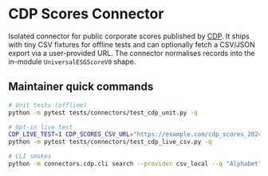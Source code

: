 # CDP Scores Connector

Isolated connector for public corporate scores published by [CDP](https://www.cdp.net/).
It ships with tiny CSV fixtures for offline tests and can optionally fetch a
CSV/JSON export via a user-provided URL. The connector normalises records into
the in-module `UniversalESGScoreV0` shape.

## Maintainer quick commands

```bash
# Unit tests (offline)
python -m pytest tests/connectors/test_cdp_unit.py -q

# Opt-in live test
CDP_LIVE_TEST=1 CDP_SCORES_CSV_URL="https://example.com/cdp_scores_2024.csv" \
python -m pytest tests/connectors/test_cdp_live_csv.py -q

# CLI smokes
python -m connectors.cdp.cli search --provider csv_local --q "Alphabet" --year 2024 --limit 3
```

